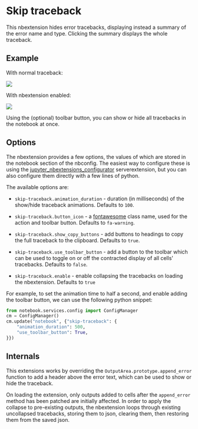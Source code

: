 Skip traceback
==============

This nbextension hides error tracebacks, displaying instead a summary of the
error name and type. Clicking the summary displays the whole traceback.


Example
-------

With normal traceback:

![](traceback.png)

With nbextension enabled:

![](skip-traceback.png)   



Using the (optional) toolbar button, you can show or hide all tracebacks in the
notebook at once.


Options
-------

The nbextension provides a few options, the values of which are stored in the
notebook section of the nbconfig. The easiest way to configure these is using
the
[jupyter_nbextensions_configurator](https://github.com/Jupyter-contrib/jupyter_nbextensions_configurator)
serverextension, but you can also configure them directly with a few lines of
python.

The available options are:

* `skip-traceback.animation_duration` - duration (in milliseconds) of the
  show/hide traceback animations. Defaults to `100`.

* `skip-traceback.button_icon` - a
  [fontawesome](https://fontawesome.io/icons/)
  class name, used for the action and toolbar button.
  Defaults to `fa-warning`.

* `skip-traceback.show_copy_buttons` - add buttons to headings to copy the
  full traceback to the clipboard. Defaults to `true`.

* `skip-traceback.use_toolbar_button` - add a button to the toolbar which can
  be used to toggle on or off the contracted display of all cells' tracebacks.
  Defaults to `false`.

* `skip-traceback.enable` - enable collapsing the tracebacks on loading the
  nbextension. Defaults to `true`


For example, to set the animation time to half a second, and enable adding the
toolbar button, we can use the following python snippet:

```python
from notebook.services.config import ConfigManager
cm = ConfigManager()
cm.update("notebook", {"skip-traceback": {
    "animation_duration": 500,
    "use_toolbar_button": True,
}})
```


Internals
---------

This extensions works by overriding the `OutputArea.prototype.append_error`
function to add a header above the error text, which can be used to show or
hide the traceback.

On loading the extension, only outputs added to cells after the `append_error`
method has been patched are initially affected. In order to apply the collapse
to pre-existing outputs, the nbextension loops through existing uncollapsed
tracebacks, storing them to json, clearing them, then restoring them from the
saved json.
